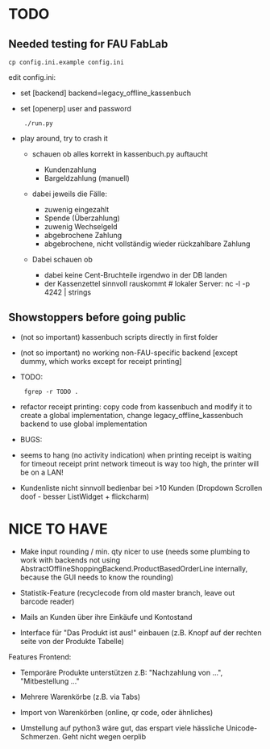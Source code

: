 TODO
====

Needed testing for FAU FabLab
-----------------------------

    cp config.ini.example config.ini

edit config.ini:
 - set [backend] backend=legacy_offline_kassenbuch
 - set [openerp] user and password

        ./run.py

- play around, try to crash it
  - schauen ob alles korrekt in kassenbuch.py auftaucht
    - Kundenzahlung
    - Bargeldzahlung (manuell)

  - dabei jeweils die Fälle:
    - zuwenig eingezahlt
    - Spende (Überzahlung)
    - zuwenig Wechselgeld
    - abgebrochene Zahlung
    - abgebrochene, nicht vollständig wieder rückzahlbare Zahlung


  - Dabei schauen ob
    - dabei keine Cent-Bruchteile irgendwo in der DB landen
    - der Kassenzettel sinnvoll rauskommt # lokaler Server: nc -l -p 4242 | strings


Showstoppers before going public
--------------------------------

 - (not so important) kassenbuch scripts directly in first folder
 - (not so important) no working non-FAU-specific backend [except dummy, which works except for receipt printing]

 - TODO:

        fgrep -r TODO .

 - refactor receipt printing: copy code from kassenbuch and modify it to create a global implementation, change legacy_offline_kassenbuch backend to use global implementation

 - BUGS:

 - seems to hang (no activity indication) when printing receipt is waiting for timeout
receipt print network timeout is way too high, the printer will be on a LAN!

 - Kundenliste nicht sinnvoll bedienbar bei >10 Kunden (Dropdown Scrollen doof - besser ListWidget + flickcharm)

# NICE TO HAVE

- Make input rounding / min. qty nicer to use (needs some plumbing to work with backends not using AbstractOfflineShoppingBackend.ProductBasedOrderLine internally, because the GUI needs to know the rounding)
- Statistik-Feature (recyclecode from old master branch, leave out barcode reader)
- Mails an Kunden über ihre Einkäufe und Kontostand

-   Interface für "Das Produkt ist aus!" einbauen (z.B. Knopf auf der rechten seite von der Produkte Tabelle)

Features Frontend:
-   Temporäre Produkte unterstützen z.B: "Nachzahlung von ...", "Mitbestellung ..."
-   Mehrere Warenkörbe (z.B. via Tabs)
-   Import von Warenkörben (online, qr code, oder ähnliches)

- Umstellung auf python3 wäre gut, das erspart viele hässliche Unicode-Schmerzen. Geht nicht wegen oerplib
